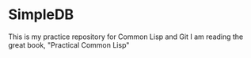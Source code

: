# SimpleDB

This is my practice repository for Common Lisp and Git
I am reading the great book, "Practical Common Lisp"

